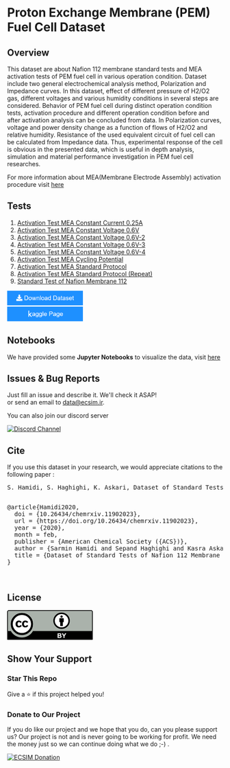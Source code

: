 # Proton Exchange Membrane (PEM) Fuel Cell Dataset

## Overview

This dataset are about Nafion 112 membrane standard tests and MEA activation
tests of PEM fuel cell in various operation condition. Dataset include two general electrochemical
analysis method, Polarization and Impedance curves. In this dataset, effect of different pressure of
H2/O2 gas, different voltages and various humidity conditions in several steps are considered.
Behavior of PEM fuel cell during distinct operation condition tests, activation procedure and different operation condition
before and after activation analysis can be concluded from data. In Polarization curves, voltage
and power density change as a function of flows of H2/O2 and relative humidity. Resistance of the
used equivalent circuit of fuel cell can be calculated from Impedance data. Thus, experimental
response of the cell is obvious in the presented data, which is useful in depth analysis, simulation
and material performance investigation in PEM fuel cell researches.		

For more information about MEA(Membrane Electrode Assembly) activation procedure visit [here](https://github.com/ECSIM/pem-dataset1/tree/master/MEA.md)

## Tests


1. [Activation Test MEA Constant Current 0.25A](https://github.com/ECSIM/pem-dataset1/tree/master/Activation%20Test%20MEA%20Constant%20Current%200.25A)
2. [Activation Test MEA Constant Voltage 0.6V](https://github.com/ECSIM/pem-dataset1/tree/master/Activation%20Test%20MEA%20Constant%20Voltage%200.6V)
3. [Activation Test MEA Constant Voltage 0.6V-2](https://github.com/ECSIM/pem-dataset1/tree/master/Activation%20Test%20MEA%20Constant%20Voltage%200.6V-2)
4. [Activation Test MEA Constant Voltage 0.6V-3](https://github.com/ECSIM/pem-dataset1/tree/master/Activation%20Test%20MEA%20Constant%20Voltage%200.6V-3)
5. [Activation Test MEA Constant Voltage 0.6V-4](https://github.com/ECSIM/pem-dataset1/tree/master/Activation%20Test%20MEA%20Constant%20Voltage%200.6V-4)
6. [Activation Test MEA Cycling Potential](https://github.com/ECSIM/pem-dataset1/tree/master/Activation%20Test%20MEA%20Cycling%20Potential)
7. [Activation Test MEA Standard Protocol](https://github.com/ECSIM/pem-dataset1/tree/master/Activation%20Test%20MEA%20Standard%20Protocol)
8. [Activation Test MEA Standard Protocol (Repeat)](https://github.com/ECSIM/pem-dataset1/tree/master/Activation%20Test%20MEA%20Standard%20Protocol%20(Repeat))
9. [Standard Test of Nafion Membrane 112](https://github.com/ECSIM/pem-dataset1/tree/master/Standard%20Test%20of%20Nafion%20Membrane%20112)

<a href="https://github.com/ECSIM/pem-dataset1/archive/v1.1.zip"><img src="images/button.png" width="177px" height="34px"><a/>
<br/>
<a href="https://www.kaggle.com/sepandhaghighi/proton-exchange-membrane-pem-fuel-cell-dataset"><img src="images/button2.png" width="177px" height="34px"><a/>

## Notebooks

We have provided some **Jupyter Notebooks** to visualize the data, visit [here](https://github.com/ECSIM/pem-dataset1/tree/master/Notebooks)

## Issues & Bug Reports			

Just fill an issue and describe it. We'll check it ASAP!							
or send an email to [data@ecsim.ir](mailto:data@ecsim.ir "data@ecsim.ir"). 

You can also join our discord server			

<a href="https://discord.gg/ZwrNZYVM4G">
  <img src="https://img.shields.io/discord/1006472275920425012.svg?style=for-the-badge" alt="Discord Channel">
</a>

## Cite

If you use this dataset in your research, we would appreciate citations to the following paper :

<pre>
S. Hamidi, S. Haghighi, K. Askari, Dataset of Standard Tests of Nafion 112 Membrane and Membrane Electrode Assembly (MEA) Activation Tests of Proton Exchange Membrane (PEM) Fuel Cell, ChemRxiv, (2020). doi:10.26434/chemrxiv.11902023.
</pre>
<pre>

@article{Hamidi2020,
  doi = {10.26434/chemrxiv.11902023},
  url = {https://doi.org/10.26434/chemrxiv.11902023},
  year = {2020},
  month = feb,
  publisher = {American Chemical Society ({ACS})},
  author = {Sarmin Hamidi and Sepand Haghighi and Kasra Askari},
  title = {Dataset of Standard Tests of Nafion 112 Membrane and Membrane Electrode Assembly ({MEA}) Activation Tests of Proton Exchange Membrane ({PEM}) Fuel Cell}
}


</pre>

## License


<a href="https://github.com/ECSIM/pem-dataset1/blob/master/LICENSE"><img src="images/CC-BY.png"></a>

## Show Your Support

<h3>Star This Repo</h3>					

Give a ⭐️ if this project helped you!  

<h3>Donate to Our Project</h3>	

If you do like our project and we hope that you do, can you please support us? Our project is not and is never going to be working for profit. We need the money just so we can continue doing what we do ;-) .

<a href="https://www.ecsim.ir/opem/donate.html" target="_blank"><img src="http://www.ecsim.ir/images/Donate-Button.png" height="90px" width="270px" alt="ECSIM Donation"></a>